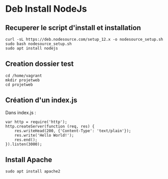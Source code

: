 # Deb Install NodeJs 


##  Recuperer le script d'install et installation

	curl -sL https://deb.nodesource.com/setup_12.x -o nodesource_setup.sh
	sudo bash nodesource_setup.sh
	sudo apt install nodejs

## Creation dossier test

	cd /home/vagrant
	mkdir projetweb
	cd projetweb

## Création d'un index.js

Dans index.js :

	var http = require('http');
	http.createServer(function (req, res) {
	    res.writeHead(200, {'Content-Type': 'text/plain'});
	    res.write('Hello World!');
	    res.end();
	}).listen(3000);


## Install Apache

	sudo apt install apache2

